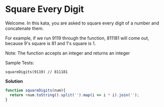 # Square Every Digit

Welcome. In this kata, you are asked to square every digit of a number and concatenate them.

For example, if we run 9119 through the function, 811181 will come out, because 9's square is 81 and 1's square is 1.

Note: The function accepts an integer and returns an integer

Sample Tests:

    squareDigits(9119) // 811181

**Solution**

```js
function squareDigits(num){
  return +num.toString().split('').map(i => i * i).join('');
}
```